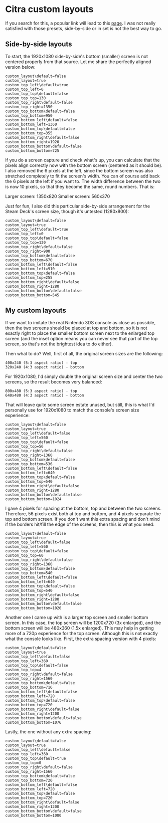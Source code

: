 # Citra custom layouts

If you search for this, a popular link will lead to this [page](https://www.reddit.com/r/Citra/comments/afsq4a/various_custom_screen_layouts/). I was not really satisfied with those presets, side-by-side or in set is not the best way to go.

## Side-by-side layouts

To start, the 1920x1080 side-by-side's bottom (smaller) screen is not centered properly from that source. Let me share the perfectly aligned version below:

```
custom_layout\default=false
custom_layout=true
custom_top_left\default=true
custom_top_left=0
custom_top_top\default=false
custom_top_top=130
custom_top_right\default=false
custom_top_right=1350
custom_top_bottom\default=false
custom_top_bottom=950
custom_bottom_left\default=false
custom_bottom_left=1360
custom_bottom_top\default=false
custom_bottom_top=355
custom_bottom_right\default=false
custom_bottom_right=1920
custom_bottom_bottom\default=false
custom_bottom_bottom=725
```

If you do a screen capture and check what's up, you can calculate that the pixels align correctly now with the bottom screen (centered as it should be). I also removed the 6 pixels at the left, since the bottom screen was also stretched completely to fit the screen's width. You can of course add back the 6 pixels at the left if you want to. The width difference between the two is now 10 pixels, so that they become the same, round numbers. That is:

Larger screen: 1350x820
Smaller screen: 560x370

Just for fun, I also did this particular side-by-side arrangement for the Steam Deck's screen size, though it's untested (1280x800):

```
custom_layout\default=false
custom_layout=true
custom_top_left\default=true
custom_top_left=0
custom_top_top\default=false
custom_top_top=130
custom_top_right\default=false
custom_top_right=900
custom_top_bottom\default=false
custom_top_bottom=670
custom_bottom_left\default=false
custom_bottom_left=910
custom_bottom_top\default=false
custom_bottom_top=255
custom_bottom_right\default=false
custom_bottom_right=1280
custom_bottom_bottom\default=false
custom_bottom_bottom=545
```

## My custom layouts

If we want to imitate the real Nintendo 3DS console as close as possible, then the two screens should be placed at top and bottom, so it is not exactly right to place the smaller bottom screen next to the enlarged top screen (and the inset option means you can never see that part of the top screen, so that's not the brightest idea to do either).

Then what to do? Well, first of all, the original screen sizes are the following:

```
400x240 (5:3 aspect ratio) - top
320x240 (4:3 aspect ratio) - bottom
```

For 1920x1080, I'd simply double the original screen size and center the two screens, so the result becomes very balanced:

```
800x480 (5:3 aspect ratio) - top
640x480 (4:3 aspect ratio) - bottom
```

That will leave quite some screen estate unused, but still, this is what I'd personally use for 1920x1080 to match the console's screen size experience:

```
custom_layout\default=false
custom_layout=true
custom_top_left\default=false
custom_top_left=560
custom_top_top\default=false
custom_top_top=56
custom_top_right\default=false
custom_top_right=1360
custom_top_bottom\default=false
custom_top_bottom=536
custom_bottom_left\default=false
custom_bottom_left=640
custom_bottom_top\default=false
custom_bottom_top=540
custom_bottom_right\default=false
custom_bottom_right=1280
custom_bottom_bottom\default=false
custom_bottom_bottom=1024
```

I gave 4 pixels for spacing at the bottom, top and between the two screens. Therefore, 56 pixels exist both at top and bottom, and 4 pixels separate the top and bottom screen. If you don't want this extra spacing and don't mind if the borders hit/fill the edge of the screens, then this is what you need:

```
custom_layout\default=false
custom_layout=true
custom_top_left\default=false
custom_top_left=560
custom_top_top\default=false
custom_top_top=60
custom_top_right\default=false
custom_top_right=1360
custom_top_bottom\default=false
custom_top_bottom=540
custom_bottom_left\default=false
custom_bottom_left=640
custom_bottom_top\default=false
custom_bottom_top=540
custom_bottom_right\default=false
custom_bottom_right=1280
custom_bottom_bottom\default=false
custom_bottom_bottom=1020
```

Another one I came up with is a larger top screen and smaller bottom screen. In this case, the top screen will be 1200x720 (3x enlarged), and the bottom screen will be 480x360 (1.5x enlarged). This may help in getting more of a 720p experience for the top screen. Although this is not exactly what the console looks like. First, the extra spacing version with 4 pixels:

```
custom_layout\default=false
custom_layout=true
custom_top_left\default=false
custom_top_left=360
custom_top_top\default=false
custom_top_top=4
custom_top_right\default=false
custom_top_right=1560
custom_top_bottom\default=false
custom_top_bottom=716
custom_bottom_left\default=false
custom_bottom_left=720
custom_bottom_top\default=false
custom_bottom_top=720
custom_bottom_right\default=false
custom_bottom_right=1200
custom_bottom_bottom\default=false
custom_bottom_bottom=1076
```

Lastly, the one without any extra spacing:

```
custom_layout\default=false
custom_layout=true
custom_top_left\default=false
custom_top_left=360
custom_top_top\default=true
custom_top_top=0
custom_top_right\default=false
custom_top_right=1560
custom_top_bottom\default=false
custom_top_bottom=720
custom_bottom_left\default=false
custom_bottom_left=720
custom_bottom_top\default=false
custom_bottom_top=720
custom_bottom_right\default=false
custom_bottom_right=1200
custom_bottom_bottom\default=false
custom_bottom_bottom=1080
```